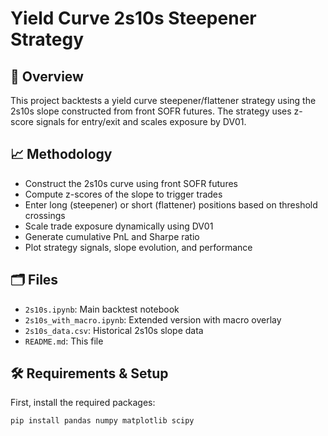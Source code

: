 # Yield Curve 2s10s Steepener Strategy

## 📌 Overview
This project backtests a yield curve steepener/flattener strategy using the 2s10s slope constructed from front SOFR futures. The strategy uses z-score signals for entry/exit and scales exposure by DV01.

## 📈 Methodology
- Construct the 2s10s curve using front SOFR futures  
- Compute z-scores of the slope to trigger trades  
- Enter long (steepener) or short (flattener) positions based on threshold crossings  
- Scale trade exposure dynamically using DV01  
- Generate cumulative PnL and Sharpe ratio  
- Plot strategy signals, slope evolution, and performance

## 🗂 Files
- `2s10s.ipynb`: Main backtest notebook  
- `2s10s_with_macro.ipynb`: Extended version with macro overlay  
- `2s10s_data.csv`: Historical 2s10s slope data  
- `README.md`: This file

## 🛠 Requirements & Setup
First, install the required packages:

```bash
pip install pandas numpy matplotlib scipy
